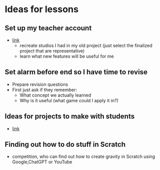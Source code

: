 # Ideas for lessons

## Set up my teacher account

- [link](https://scratch.mit.edu/users/hartmaj2/)
  - recreate studios I had in my old project (just select the finalized project that are representative)
  - learn what new features will be useful for me

## Set alarm before end so I have time to revise
- Prepare revision questions
- First just ask if they remember:
  - What concept we actually learned
  - Why is it useful (what game could I apply it in?)

## Ideas for projects to make with students

- [link](https://scratch.mit.edu/studios/36367250)

## Finding out how to do stuff in Scratch

- competition, who can find out how to create gravity in Scratch using Google,ChatGPT or YouTube
